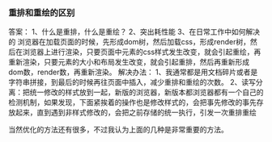 ### 重排和重绘的区别
答案： 1、什么是重排，什么是重绘？
      2、突出耗性能
      3、在日常工作中如何解决的
   浏览器在加载页面的时候，先形成dom树，然后加载css，形成render树，然后在浏览器上进行渲染，只要页面中元素的css样式发生改变，就会引起重绘，再重新渲染，只要元素的大小和布局发生改变，就会引起重排，然后再重新形成dom数，render数，再重新渲染。
   解决办法：
   1、我通常都是用文档碎片或者是字符串拼接，到最后的时候再往页面中插入，减少重排和重绘的次数。
   2、读写分离：把统一修改的样式放到一起，新版的浏览器，新版本都浏览器都有一个自己的检测机制，如果发现，下面紧挨着的操作也是修改样式的，会把事先修改的事先存放起来，直到遇到非样式修改的，会把之前存储的统一执行，引发一次重排重绘

   当然优化的方法还有很多，不过我认为上面的几种是非常重要的方法。








